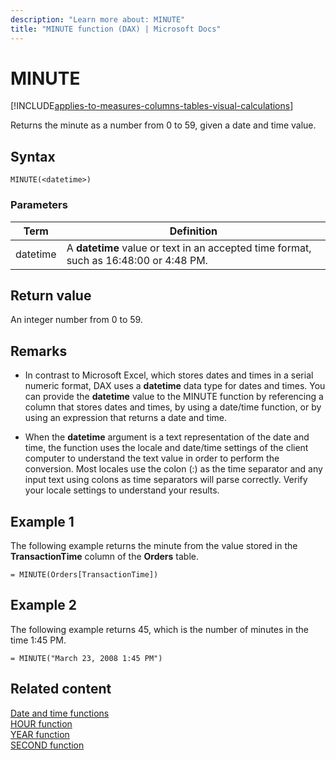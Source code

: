 ```yaml
---
description: "Learn more about: MINUTE"
title: "MINUTE function (DAX) | Microsoft Docs"
---
```

# MINUTE

[!INCLUDE[applies-to-measures-columns-tables-visual-calculations](includes/applies-to-measures-columns-tables-visual-calculations.md)]

Returns the minute as a number from 0 to 59, given a date and time value.  
  
## Syntax  
  
```dax
MINUTE(<datetime>)  
```
  
### Parameters  
  
|Term|Definition|  
|--------|--------------|  
|datetime|A **datetime** value or text in an accepted time format, such as 16:48:00 or 4:48 PM.|  
  
## Return value

An integer number from 0 to 59.  
  
## Remarks

- In contrast to Microsoft Excel, which stores dates and times in a serial numeric format, DAX uses a **datetime** data type for dates and times. You can provide the **datetime** value to the MINUTE function by referencing a column that stores dates and times, by using a date/time function, or by using an expression that returns a date and time.  
  
- When the **datetime** argument is a text representation of the date and time, the function uses the locale and date/time settings of the client computer to understand the text value in order to perform the conversion. Most locales use the colon (:) as the time separator and any input text using colons as time separators will parse correctly. Verify your locale settings to understand your results.  
  
## Example 1

The following example returns the minute from the value stored in the **TransactionTime** column of the **Orders** table.  
  
```dax
= MINUTE(Orders[TransactionTime])  
```
  
## Example 2

The following example returns 45, which is the number of minutes in the time 1:45 PM.  
  
```dax
= MINUTE("March 23, 2008 1:45 PM")  
```
  
## Related content

[Date and time functions](date-and-time-functions-dax.md)  
[HOUR function](hour-function-dax.md)  
[YEAR function](year-function-dax.md)  
[SECOND function](second-function-dax.md)  
